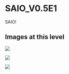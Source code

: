 # SAIO_V0.5E1
SAIO!

## Images at this level

![](https://github.com/geebles/Super-AIO/raw/master/docs/IMAGES/SAIO/PRODUCTS/SAIO_V0.5E1/1.jpg)

![](https://github.com/geebles/Super-AIO/raw/master/docs/IMAGES/SAIO/PRODUCTS/SAIO_V0.5E1/2.jpg)

![](https://github.com/geebles/Super-AIO/raw/master/docs/IMAGES/SAIO/PRODUCTS/SAIO_V0.5E1/3.jpg)
